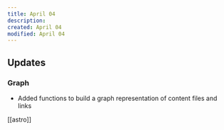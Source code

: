 ```yaml
---
title: April 04
description: 
created: April 04
modified: April 04
---
```


## Updates

### Graph 
- Added functions to build a graph representation of content files and links

[[astro]]